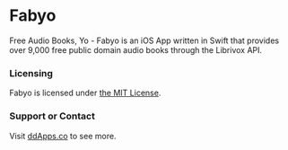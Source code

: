 # Fabyo
Free Audio Books, Yo - Fabyo is an iOS App written in Swift that provides over 9,000 free public domain audio books through the Librivox API.

### Licensing
Fabyo is licensed under [the MIT License](https://github.com/duliodenis/fabyo/blob/master/LICENSE).

### Support or Contact
Visit [ddApps.co](http://ddapps.co) to see more.
